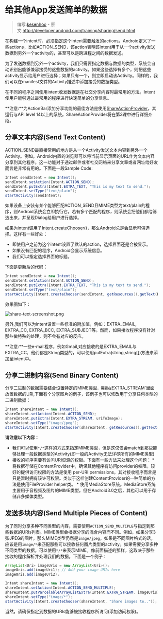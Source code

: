 # 给其他App发送简单的数据

> 编写:[kesenhoo](https://github.com/kesenhoo) - 原文:<http://developer.android.com/training/sharing/send.html>

在构建一个intent时，必须指定这个intent需要触发的actions。Android定义了一些actions，比如ACTION_SEND，该action表明该intent用于从一个activity发送数据到另外一个activity的，甚至可以是跨进程之间的数据发送。

为了发送数据到另外一个activity，我们只需要指定数据与数据的类型，系统会自动识别出能够兼容接受的这些数据的activity。如果这些选择有多个，则把这些activity显示给用户进行选择；如果只有一个，则立即启动该Activity。同样的，我们可以在manifest文件的Activity描述中添加接受的数据类型。

在不同的程序之间使用intent收发数据是在社交分享内容时最常用的方法。Intent使用户能够通过最常用的程序进行快速简单的分享信息。

**注意:**为ActionBar添加分享功能的最佳方法是使用[ShareActionProvider](https://developer.android.com/reference/android/widget/ShareActionProvider.html)，其运行与API level 14以上的系统。ShareActionProvider将在第3课中进行详细介绍。

## 分享文本内容(Send Text Content)

ACTION_SEND最直接常用的地方是从一个Activity发送文本内容到另外一个Activity。例如，Android内置的浏览器可以将当前显示页面的URL作为文本内容分享到其他程序。这一功能对于通过邮件或者社交网络来分享文章或者网址给好友而言是非常有用的。下面是一段Sample Code:

```java
Intent sendIntent = new Intent();
sendIntent.setAction(Intent.ACTION_SEND);
sendIntent.putExtra(Intent.EXTRA_TEXT, "This is my text to send.");
sendIntent.setType("text/plain");
startActivity(sendIntent);
```

如果设备上安装有某个能够匹配ACTION_SEND且MIME类型为text/plain的程序，则Android系统会立即执行它。若有多个匹配的程序，则系统会把他们都给筛选出来，并呈现Dialog给用户进行选择。

如果为intent调用了Intent.createChooser()，那么Android总是会显示可供选择。这样有一些好处：

* 即使用户之前为这个intent设置了默认的action，选择界面还是会被显示。
* 如果没有匹配的程序，Android会显示系统信息。
* 我们可以指定选择界面的标题。

下面是更新后的代码：

```java
Intent sendIntent = new Intent();
sendIntent.setAction(Intent.ACTION_SEND);
sendIntent.putExtra(Intent.EXTRA_TEXT, "This is my text to send.");
sendIntent.setType("text/plain");
startActivity(Intent.createChooser(sendIntent, getResources().getText(R.string.send_to));
```

效果图如下：

![share-text-screenshot.png](share-text-screenshot.png "Figure 1. Screenshot of ACTION_SEND intent chooser on a handset.")

另外,我们可以为intent设置一些标准的附加值，例如：EXTRA_EMAIL, EXTRA_CC, EXTRA_BCC, EXTRA_SUBJECT等。然而，如果接收程序没有针对那些做特殊的处理，则不会有对应的反应。

**注意:**一些e-mail程序，例如Gmail,对应接收的是EXTRA_EMAIL与EXTRA_CC，他们都是String类型的，可以使用putExtra(string,string[])方法来添加至intent中。

## 分享二进制内容(Send Binary Content)

分享二进制的数据需要结合设置特定的MIME类型`，需要在`EXTRA_STREAM`里面放置数据的URI,下面有个分享图片的例子，该例子也可以修改用于分享任何类型的二进制数据：

```java
Intent shareIntent = new Intent();
shareIntent.setAction(Intent.ACTION_SEND);
shareIntent.putExtra(Intent.EXTRA_STREAM, uriToImage);
shareIntent.setType("image/jpeg");
startActivity(Intent.createChooser(shareIntent, getResources().getText(R.string.send_to)));
```

**请注意以下内容：**

* 我们可以使用`*/*`这样的方式来指定MIME类型，但是这仅仅会match到那些能够处理一般数据类型的Activity(即一般的Activity无法详尽所有的MIME类型)
* 接收的程序需要有访问URI资源的权限。下面有一些方法来处理这个问题：
	* 
	将数据存储在ContentProvider中，确保其他程序有访问provider的权限。较好的提供访问权限的方法是使用 per-URI permissions，其对接收程序而言是只是暂时拥有该许可权限。类似于这样创建ContentProvider的一种简单的方法是使用FileProvider helper类。
	* 
	使用MediaStore系统。MediaStore系统主要用于音视频及图片的MIME类型。但在Android3.0之后，其也可以用于存储非多媒体类型。

## 发送多块内容(Send Multiple Pieces of Content)

为了同时分享多种不同类型的内容，需要使用`ACTION_SEND_MULTIPLE`与指定到那些数据的URIs列表。MIME类型会根据分享的混合内容而不同。例如，如果分享3张JPEG的图片，那么MIME类型仍然是`image/jpeg`。如果是不同图片格式的话，应该是用`image/*`来匹配那些可以接收任何图片类型的activity。如果需要分享多种不同类型的数据，可以使用`*/*`来表示MIME。像前面描述的那样，这取决于那些接收的程序解析并处理我们的数据。下面是一个例子：

```java
ArrayList<Uri> imageUris = new ArrayList<Uri>();
imageUris.add(imageUri1); // Add your image URIs here
imageUris.add(imageUri2);

Intent shareIntent = new Intent();
shareIntent.setAction(Intent.ACTION_SEND_MULTIPLE);
shareIntent.putParcelableArrayListExtra(Intent.EXTRA_STREAM, imageUris);
shareIntent.setType("image/*");
startActivity(Intent.createChooser(shareIntent, "Share images to.."));
```

当然，请确保指定到数据的URIs能够被接收程序所访问(添加访问权限)。
